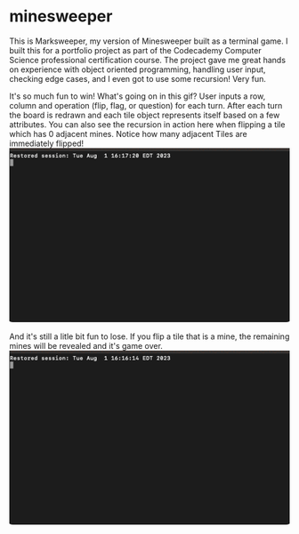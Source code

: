 # minesweeper
This is Marksweeper, my version of Minesweeper built as a terminal game. I built this for a portfolio project as part of the Codecademy Computer Science professional certification course. The project gave me great hands on experience with object oriented programming, handling user input, checking edge cases, and I even got to use some recursion! Very fun.

It's so much fun to win! What's going on in this gif? User inputs a row, column and operation (flip, flag, or question) for each turn. After each turn the board is redrawn and each tile object represents itself based on a few attributes. You can also see the recursion in action here when flipping a tile which has 0 adjacent mines. Notice how many adjacent Tiles are immediately flipped!
![](https://github.com/mlang251/minesweeper/blob/main/gifs/you-win.gif)


And it's still a litle bit fun to lose. If you flip a tile that is a mine, the remaining mines will be revealed and it's game over.
![](https://github.com/mlang251/minesweeper/blob/main/gifs/you-lose.gif)
